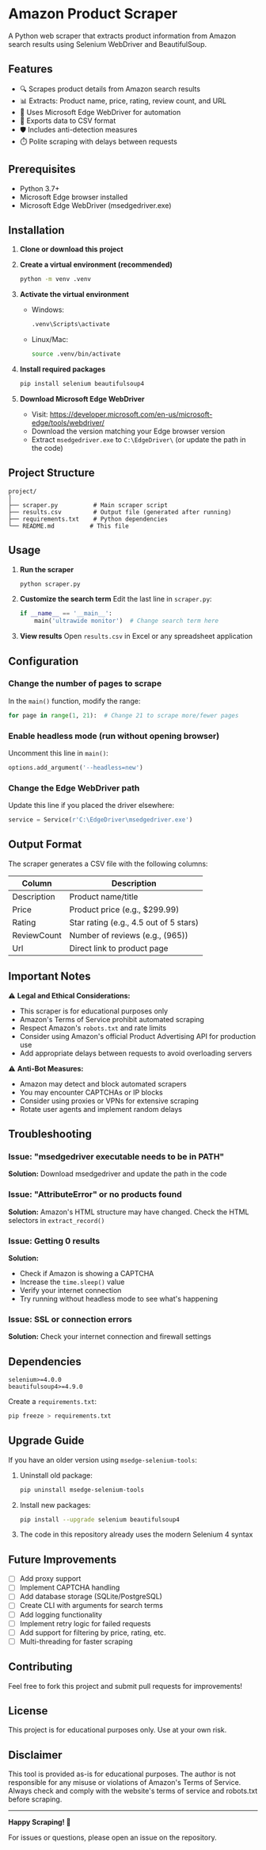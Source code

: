 # Amazon Product Scraper

A Python web scraper that extracts product information from Amazon search results using Selenium WebDriver and BeautifulSoup.

## Features

- 🔍 Scrapes product details from Amazon search results
- 📊 Extracts: Product name, price, rating, review count, and URL
- 🤖 Uses Microsoft Edge WebDriver for automation
- 📁 Exports data to CSV format
- 🛡️ Includes anti-detection measures
- ⏱️ Polite scraping with delays between requests

## Prerequisites

- Python 3.7+
- Microsoft Edge browser installed
- Microsoft Edge WebDriver (msedgedriver.exe)

## Installation

1. **Clone or download this project**

2. **Create a virtual environment (recommended)**
   ```bash
   python -m venv .venv
   ```

3. **Activate the virtual environment**
   - Windows:
     ```bash
     .venv\Scripts\activate
     ```
   - Linux/Mac:
     ```bash
     source .venv/bin/activate
     ```

4. **Install required packages**
   ```bash
   pip install selenium beautifulsoup4
   ```

5. **Download Microsoft Edge WebDriver**
   - Visit: https://developer.microsoft.com/en-us/microsoft-edge/tools/webdriver/
   - Download the version matching your Edge browser version
   - Extract `msedgedriver.exe` to `C:\EdgeDriver\` (or update the path in the code)

## Project Structure

```
project/
│
├── scraper.py          # Main scraper script
├── results.csv         # Output file (generated after running)
├── requirements.txt    # Python dependencies
└── README.md          # This file
```

## Usage

1. **Run the scraper**
   ```bash
   python scraper.py
   ```

2. **Customize the search term**
   Edit the last line in `scraper.py`:
   ```python
   if __name__ == '__main__':
       main('ultrawide monitor')  # Change search term here
   ```

3. **View results**
   Open `results.csv` in Excel or any spreadsheet application

## Configuration

### Change the number of pages to scrape

In the `main()` function, modify the range:
```python
for page in range(1, 21):  # Change 21 to scrape more/fewer pages
```

### Enable headless mode (run without opening browser)

Uncomment this line in `main()`:
```python
options.add_argument('--headless=new')
```

### Change the Edge WebDriver path

Update this line if you placed the driver elsewhere:
```python
service = Service(r'C:\EdgeDriver\msedgedriver.exe')
```

## Output Format

The scraper generates a CSV file with the following columns:

| Column | Description |
|--------|-------------|
| Description | Product name/title |
| Price | Product price (e.g., $299.99) |
| Rating | Star rating (e.g., 4.5 out of 5 stars) |
| ReviewCount | Number of reviews (e.g., (965)) |
| Url | Direct link to product page |

## Important Notes

⚠️ **Legal and Ethical Considerations:**
- This scraper is for educational purposes only
- Amazon's Terms of Service prohibit automated scraping
- Respect Amazon's `robots.txt` and rate limits
- Consider using Amazon's official Product Advertising API for production use
- Add appropriate delays between requests to avoid overloading servers

⚠️ **Anti-Bot Measures:**
- Amazon may detect and block automated scrapers
- You may encounter CAPTCHAs or IP blocks
- Consider using proxies or VPNs for extensive scraping
- Rotate user agents and implement random delays

## Troubleshooting

### Issue: "msedgedriver executable needs to be in PATH"
**Solution:** Download msedgedriver and update the path in the code

### Issue: "AttributeError" or no products found
**Solution:** Amazon's HTML structure may have changed. Check the HTML selectors in `extract_record()`

### Issue: Getting 0 results
**Solution:** 
- Check if Amazon is showing a CAPTCHA
- Increase the `time.sleep()` value
- Verify your internet connection
- Try running without headless mode to see what's happening

### Issue: SSL or connection errors
**Solution:** Check your internet connection and firewall settings

## Dependencies

```
selenium>=4.0.0
beautifulsoup4>=4.9.0
```

Create a `requirements.txt`:
```bash
pip freeze > requirements.txt
```

## Upgrade Guide

If you have an older version using `msedge-selenium-tools`:

1. Uninstall old package:
   ```bash
   pip uninstall msedge-selenium-tools
   ```

2. Install new packages:
   ```bash
   pip install --upgrade selenium beautifulsoup4
   ```

3. The code in this repository already uses the modern Selenium 4 syntax

## Future Improvements

- [ ] Add proxy support
- [ ] Implement CAPTCHA handling
- [ ] Add database storage (SQLite/PostgreSQL)
- [ ] Create CLI with arguments for search terms
- [ ] Add logging functionality
- [ ] Implement retry logic for failed requests
- [ ] Add support for filtering by price, rating, etc.
- [ ] Multi-threading for faster scraping

## Contributing

Feel free to fork this project and submit pull requests for improvements!

## License

This project is for educational purposes only. Use at your own risk.

## Disclaimer

This tool is provided as-is for educational purposes. The author is not responsible for any misuse or violations of Amazon's Terms of Service. Always check and comply with the website's terms of service and robots.txt before scraping.

---

**Happy Scraping! 🚀**

For issues or questions, please open an issue on the repository.